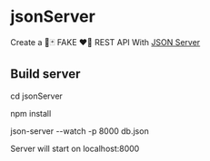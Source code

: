 # jsonServer
Create a 🍳🃏 FAKE ❤️🎌 REST API With [JSON Server](https://github.com/typicode/json-server)

## Build server

  cd jsonServer
  
  npm install
  
  json-server --watch -p 8000 db.json

Server will start on localhost:8000
